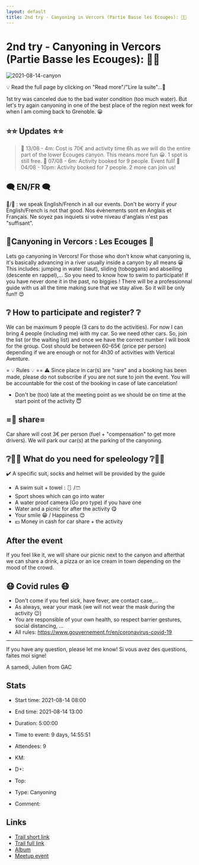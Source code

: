 ```yaml
---
layout: default
title: 2nd try - Canyoning in Vercors (Partie Basse les Ecouges): 🌊🧗
---
```


# 2nd try - Canyoning in Vercors (Partie Basse les Ecouges): 🌊🧗

![2021-08-14-canyon](/Stats/img/orig/2021-08-14-canyon.jpg)

💡 Read the full page by clicking on "Read more"/"Lire la suite"...💜

1st try was canceled due to the bad water condition (too much water). But let's try again canyoning in one of the best place of the region next week for when I am coming back to Grenoble. 😀

## ⭐⭐ Updates ⭐⭐
> 📅 13/08 - 4m: Cost is 70€ and activity time 6h as we will do the entire part of the lower Ecouges canyon. This means more fun 😀. 1 spot is still free.
> 📅 07/08 - 6m: Activity booked for 9 people. Event full!
> 📅 04/08 - 10pm: Activity booked for 7 people. 2 more can join us!

## 🗨️ EN/FR 🗨️
🦅/🐓 : we speak English/French in all our events. Don't be worry if your English/French is not that good. Nos évènements sont en Anglais et Français. Ne soyez pas inquiets si votre niveau d'anglais n'est pas "suffisant".

## 🌊Canyoning in Vercors : Les Ecouges 🧗
Lets go canyoning in Vercors! For those who don't know what canyoning is, it's basically advancing in a river usually inside a canyon by all means 😀 This includes: jumping in water (saut), sliding (toboggans) and abseiling (descente en rappel),... So you need to know how to swim to participate! If you have never done it in the past, no biggies ! There will be a professionnal guide with us all the time making sure that we stay alive. So it will be only fun!! 😍

## ❔ How to participate and register? ❔
We can be maximum 9 people (3 cars to do the activities). For now I can bring 4 people (including me) with my car. So we need other cars. So, join the list (or the waiting list) and once we have the correct number I will book for the group. Cost should be between 60-65€ (price per person) depending if we are enough or not for 4h30 of activities with Vertical Aventure.

= 💡 Rules 💡 ==
⚠️ Since place in car(s) are "rare" and a booking has been made, please do not subscribe if you are not sure to join the event. You will be accountable for the cost of the booking in case of late cancelation!
- Don't be (too) late at the meeting point as we should be on time at the start point of the activity 😇

## =🚗 share=
Car share will cost 3€ per person (fuel + "compensation" to get more drivers). We will park our car(s) at the parking of the canyoning.

## ❔🧗‍♂️ What do you need for speleology ❔🧗‍♂️
✔️ A specific suit, socks and helmet will be provided by the guide
- A swim suit + towel : 🩱 /🩳
- Sport shoes which can go into water
- A water proof camera (Go pro type) if you have one
- Water and a picnic for after the activity 😋
- Your smile 😁 / Happiness 😊
- 💵 Money in cash for car share + the activity

## After the event
If you feel like it, we will share our picnic next to the canyon and afterthat we can share a drink, a pizza or an ice cream in town depending on the mood of the crowd.

## 😷 Covid rules 😷
- Don't come if you feel sick, have fever, are contact case,...
- As always, wear your mask (we will not wear the mask during the activity 😉)
- You are responsible of your own health, so respect barrier gestures, social distancing, ...
- All rules: https://www.gouvernement.fr/en/coronavirus-covid-19

-----------------------
If you have any question, please let me know!
Si vous avez des questions, faites moi signe!

A samedi,
Julien from GAC

## Stats

- Start time: 2021-08-14 08:00
- End time: 2021-08-14 13:00
- Duration: 5:00:00
- Time to event: 9 days, 14:55:51
- Attendees: 9

- KM: 
- D+: 
- Top: 
- Type: Canyoning
- Comment: 

## Links

- [Trail short link]()
- [Trail full link]()
- [Album](https://binnette.github.io/GacImg2021/2021-08-14-2nd-try-Canyoning-in-Vercors-Partie-Basse-les-Ecouges-🌊🧗.html)
- [Meetup event](https://www.meetup.com/grenoble-adventure-club-english-french/events/279907865/)
